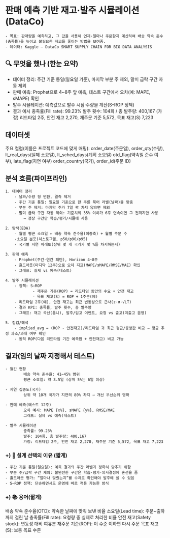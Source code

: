 # 판매 예측 기반 재고·발주 시뮬레이션 (DataCo)

    - 목표: 판매량을 예측하고, 그 값을 사용해 언제·얼마나 주문할지 계산하여 배송 약속 준수(충족률)를 높이고 불필요한 재고를 줄이는 방법을 보여줌.
    - 데이터: Kaggle – DataCo SMART SUPPLY CHAIN FOR BIG DATA ANALYSIS

## 🔍 무엇을 했나 (한눈 요약)

- 데이터 정리: 주간 기준 통일(일요일 기준), 마지막 부분 주 제외, 말미 급락 구간 자동 제외
- 판매 예측: Prophet으로 4~8주 앞 예측, 테스트 구간에서 오차(예: MAPE, sMAPE) 확인
- 발주 시뮬레이션: 예측값으로 발주 시점·수량을 계산(S–ROP 정책)
- 결과 예시
        충족률(Fill rate): 99.23%
        발주 횟수: 104회 / 총 발주량: 400,167
        (가정) 리드타임 2주, 안전 재고 2,270, 재주문 기준 5,572, 목표 재고(S) 7,223

## 데이터셋

주요 컬럼(이름은 프로젝트 코드에 맞게 매핑):
    order_date(주문일), order_qty(수량), 
    lt_real_days(실제 소요일), lt_sched_days(계획 소요일)
    otd_flag(약속일 준수 여부), late_flag(지연 여부)
    order_country(국가), order_id(주문 ID)

## 분석 흐름(파이프라인)

    1. 데이터 정리
        - 날짜/수량 형 변환, 결측 제거
        - 주간 기준 통일: 일요일 기준으로 한 주를 묶어 라벨(날짜)을 맞춤
        - 부분 주 제거: 마지막 주가 7일 꽉 차지 않으면 제외
        - 말미 급락 구간 자동 제외: 기준치의 35% 이하가 6주 연속이면 그 전까지만 사용
            → 정상 구간만 학습/평가/시뮬에 사용

    2. 탐색(EDA)
        - 월별 평균 소요일 ↔ 배송 약속 준수율(이중축) + 월별 주문 수
        -소요일 분포(히스토그램, p50/p90/p95)
        - 국가별 지연 파레토(상위 몇 개 국가가 몇 %를 차지하는지)

    3. 판매 예측
        - Prophet(주간·연간 패턴), Horizon 4~8주
        - 홀드아웃(마지막 12주)으로 오차 지표(MAPE/sMAPE/RMSE/MAE) 확인
        - 그래프: 실제 vs 예측(테스트)

    4. 발주 시뮬레이션
        - 정책: S–ROP
                - 재주문 기준(ROP) = 리드타임 동안의 수요 + 안전 재고
                - 목표 재고(S) = ROP + 1주분(예)
        - 리드타임 2주(예), 안전 재고는 최근 변동성으로 근사(z·σ·√LT)
        - 결과 KPI: 충족률, 발주 횟수, 총 발주량
        - 그래프: 재고 곡선(톱니), 발주/입고 이벤트, 요청 vs 출고(미출고 음영)

    5. 점검/해석
        - implied_avg = (ROP - 안전재고)/리드타임 과 최근 평균/중앙값 비교 → 평균 추정 과소/과대 여부 확인
        - 동적 ROP(다음 리드타임 기간 예측합 + 안전재고) 비교 가능


## 결과(임의 날짜 지정해서 테스트)

    - 월간 현황
            배송 약속 준수율: 41~45% 범위
            평균 소요일: 약 3.5일 (상위 5%는 6일 이상)
            
    - 지연 집중도(국가)
            상위 약 10개 국가가 지연의 80% 차지 → 개선 우선순위 명확
            
    - 판매 예측(테스트 12주)
            오차 예시: MAPE {x%}, sMAPE {y%}, RMSE/MAE
            그래프: 실제 vs 예측(테스트)
            
    - 발주 시뮬레이션
            충족률: 99.23%
            발주: 104회, 총 발주량: 400,167
            가정: 리드타임 2주, 안전 재고 2,270, 재주문 기준 5,572, 목표 재고 7,223

### +) 📌 설계 선택의 이유 (짧게)

    - 주간 기준 통일(일요일): 예측 결과의 주간 라벨과 정확히 맞추기 위함
    - 부분 주/급락 구간 제외: 불완전한 구간은 학습·평가·의사결정에 혼선을 줌
    - 홀드아웃 평가: “얼마나 맞췄는지”를 수치로 확인해야 발주에 쓸 수 있음
    - S–ROP 정책: 단순하면서도 운영에 바로 적용 가능한 방식

### +) 📚 용어(짧게)

배송 약속 준수율(OTD): 약속한 날짜에 맞춰 보낸 비율
소요일(Lead time): 주문~출하까지 걸린 날
충족률(Fill rate): 요청량 중 실제로 처리한 비율
안전 재고(Safety stock): 변동성 대비 여유분
재주문 기준(ROP): 이 수준 이하면 다시 주문
목표 재고(S): 보충 목표 수준
